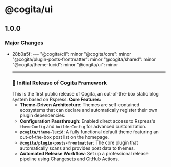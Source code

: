 # @cogita/ui

## 1.0.0

### Major Changes

- 28b0a5f: ---
  "@cogita/cli": minor
  "@cogita/core": minor
  "@cogita/plugin-posts-frontmatter": minor
  "@cogita/shared": minor
  "@cogita/theme-lucid": minor
  "@cogita/ui": minor
  ***
  ### 🎉 Initial Release of Cogita Framework
  This is the first public release of Cogita, an out-of-the-box static blog system based on Rspress.
  **Core Features:**
  - **Theme-Driven Architecture**: Themes are self-contained ecosystems that can declare and automatically register their own plugin dependencies.
  - **Configuration Passthrough**: Enabled direct access to Rspress's `themeConfig` and `builderConfig` for advanced customization.
  - **`@cogita/theme-lucid`**: A fully functional default theme featuring an out-of-the-box post list on the homepage.
  - **`@cogita/plugin-posts-frontmatter`**: The core plugin that automatically scans and provides post data to themes.
  - **Automated Release Workflow**: Set up a professional release pipeline using Changesets and GitHub Actions.
